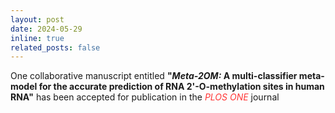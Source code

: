 ```yaml
---
layout: post
date: 2024-05-29
inline: true
related_posts: false
---
```


One collaborative manuscript entitled <b>"<i>Meta-2OM:</i> A multi-classifier meta-model for the accurate prediction of RNA 2'-O-methylation sites in human RNA"</b> has been accepted for publication in the <span style="color: #FF3636;"><i>PLOS ONE</i></span> journal